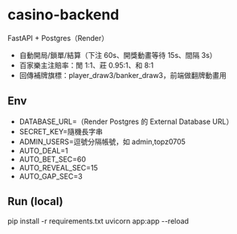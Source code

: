 # casino-backend

FastAPI + Postgres（Render）  
- 自動開局/鎖單/結算（下注 60s、開獎動畫等待 15s、間隔 3s）
- 百家樂主注賠率：閒 1:1、莊 0.95:1、和 8:1
- 回傳補牌旗標：player_draw3/banker_draw3，前端做翻牌動畫用

## Env
- DATABASE_URL=（Render Postgres 的 External Database URL）
- SECRET_KEY=隨機長字串
- ADMIN_USERS=逗號分隔帳號，如 admin,topz0705
- AUTO_DEAL=1
- AUTO_BET_SEC=60
- AUTO_REVEAL_SEC=15
- AUTO_GAP_SEC=3

## Run (local)
pip install -r requirements.txt
uvicorn app:app --reload

